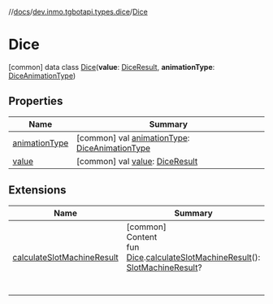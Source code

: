 //[docs](../../../index.md)/[dev.inmo.tgbotapi.types.dice](../index.md)/[Dice](index.md)



# Dice  
 [common] data class [Dice](index.md)(**value**: [DiceResult](../../dev.inmo.tgbotapi.types/index.md#%5Bdev.inmo.tgbotapi.types%2FDiceResult%2F%2F%2FPointingToDeclaration%2F%5D%2FClasslikes%2F625018081), **animationType**: [DiceAnimationType](../-dice-animation-type/index.md))   


## Properties  
  
|  Name |  Summary | 
|---|---|
| <a name="dev.inmo.tgbotapi.types.dice/Dice/animationType/#/PointingToDeclaration/"></a>[animationType](animation-type.md)| <a name="dev.inmo.tgbotapi.types.dice/Dice/animationType/#/PointingToDeclaration/"></a> [common] val [animationType](animation-type.md): [DiceAnimationType](../-dice-animation-type/index.md)   <br>|
| <a name="dev.inmo.tgbotapi.types.dice/Dice/value/#/PointingToDeclaration/"></a>[value](value.md)| <a name="dev.inmo.tgbotapi.types.dice/Dice/value/#/PointingToDeclaration/"></a> [common] val [value](value.md): [DiceResult](../../dev.inmo.tgbotapi.types/index.md#%5Bdev.inmo.tgbotapi.types%2FDiceResult%2F%2F%2FPointingToDeclaration%2F%5D%2FClasslikes%2F625018081)   <br>|


## Extensions  
  
|  Name |  Summary | 
|---|---|
| <a name="dev.inmo.tgbotapi.extensions.utils//calculateSlotMachineResult/dev.inmo.tgbotapi.types.dice.Dice#/PointingToDeclaration/"></a>[calculateSlotMachineResult](../../dev.inmo.tgbotapi.extensions.utils/calculate-slot-machine-result.md)| <a name="dev.inmo.tgbotapi.extensions.utils//calculateSlotMachineResult/dev.inmo.tgbotapi.types.dice.Dice#/PointingToDeclaration/"></a>[common]  <br>Content  <br>fun [Dice](index.md).[calculateSlotMachineResult](../../dev.inmo.tgbotapi.extensions.utils/calculate-slot-machine-result.md)(): [SlotMachineResult](../../dev.inmo.tgbotapi.extensions.utils/-slot-machine-result/index.md)?  <br><br><br>|

